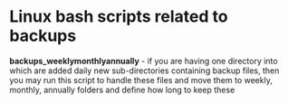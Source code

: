 # Linux bash scripts related to backups

**backups_weeklymonthlyannually** - if you are having one directory into which are added daily new sub-directories containing backup files, then you may run this script to handle these files and move them to weekly, monthly, annually folders and define how long to keep these
